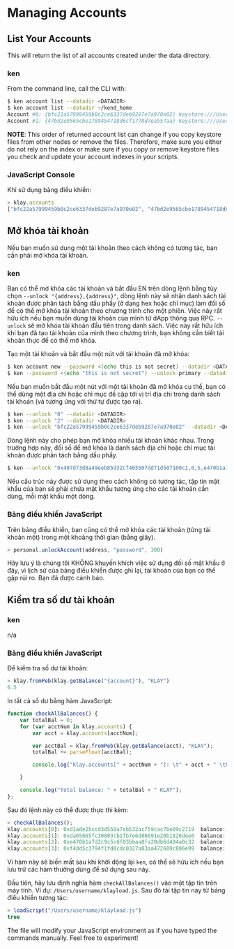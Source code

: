 # Managing Accounts <a id="managing-accounts"></a>

## List Your Accounts <a id="list-your-accounts"></a>

This will return the list of all accounts created under the data directory.

### ken <a id="ken"></a>

From the command line, call the CLI with:

```bash
$ ken account list --datadir <DATADIR>
$ ken account list --datadir ~/kend_home
Account #0: {bfc22a57999459b0c2ce6337deb9287e7a970e02} keystore:///Users/username/kend_home/keystore/UTC--2019-03-26T07-02-58.524962000Z--bfc22a57999459b0c2ce6337deb9287e7a970e02
Account #1: {47bd2e9565cbe1789454718d6cf1778d7ea557aa} keystore:///Users/username/kend_home/keystore/UTC--2019-03-26T07-04-44.840061000Z--47bd2e9565cbe1789454718d6cf1778d7ea557aa
```

**NOTE**: This order of returned account list can change if you copy keystore files from other nodes or remove the files. Therefore, make sure you either do not rely on the index or make sure if you copy or remove keystore files you check and update your account indexes in your scripts.

### JavaScript Console <a id="javascript-console"></a>

Khi sử dụng bảng điều khiển:

```javascript
> klay.accounts
["bfc22a57999459b0c2ce6337deb9287e7a970e02", "47bd2e9565cbe1789454718d6cf1778d7ea557aa"]
```

## Mở khóa tài khoản <a id="unlock-accounts"></a>

Nếu bạn muốn sử dụng một tài khoản theo cách không có tương tác, bạn cần phải mở khóa tài khoản.

### ken <a id="ken"></a>

Bạn có thể mở khóa các tài khoản và bắt đầu EN trên dòng lệnh bằng tùy chọn `--unlock "{address},{address}"`, dòng lệnh này sẽ nhận danh sách tài khoản được phân tách bằng dấu phẩy \(ở dạng hex hoặc chỉ mục\) làm đối số để có thể mở khóa tài khoản theo chương trình cho một phiên. Việc này rất hữu ích nếu bạn muốn dùng tài khoản của mình từ dApp thông qua RPC. `--unlock` sẽ mở khóa tài khoản đầu tiên trong danh sách. Việc này rất hữu ích khi bạn đã tạo tài khoản của mình theo chương trình, bạn không cần biết tài khoản thực để có thể mở khóa.

Tạo một tài khoản và bắt đầu một nút với tài khoản đã mở khóa:

```bash
$ ken account new --password <(echo this is not secret) --datadir <DATADIR>
$ ken --password <(echo "this is not secret") --unlock primary --datadir <DATADIR> --rpccorsdomain localhost --verbosity 6 2>> log.log
```

Nếu bạn muốn bắt đầu một nút với một tài khoản đã mở khóa cụ thể, bạn có thể dùng một địa chỉ hoặc chỉ mục đề cập tới vị trí địa chỉ trong danh sách tài khoản \(và tương ứng với thứ tự được tạo ra\).

```bash
$ ken --unlock "0" --datadir <DATADIR>
$ ken --unlock "2" --datadir <DATADIR>
$ ken --unlock "bfc22a57999459b0c2ce6337deb9287e7a970e02" --datadir <DATADIR>
```

Dòng lệnh này cho phép bạn mở khóa nhiều tài khoản khác nhau. Trong trường hợp này, đối số để mở khóa là danh sách địa chỉ hoặc chỉ mục tài khoản được phân tách bằng dấu phẩy.

```bash
$ ken --unlock "0x407d73d8a49eeb85d32cf465507dd71d507100c1,0,5,e470b1a7d2c9c5c6f03bbaa8fa20db6d404a0c32" --datadir <DATADIR>
```

Nếu cấu trúc này được sử dụng theo cách không có tương tác, tập tin mật khẩu của bạn sẽ phải chứa mật khẩu tương ứng cho các tài khoản cần dùng, mỗi mật khẩu một dòng.

### Bảng điều khiển JavaScript <a id="javascript-console"></a>

Trên bảng điều khiển, bạn cũng có thể mở khóa các tài khoản \(từng tài khoản một\) trong một khoảng thời gian \(bằng giây\).

```javascript
> personal.unlockAccount(address, "password", 300)
```

Hãy lưu ý là chúng tôi KHÔNG khuyến khích việc sử dụng đối số mật khẩu ở đây, vì lịch sử của bảng điều khiển được ghi lại, tài khoản của bạn có thể gặp rủi ro. Bạn đã được cảnh báo.

## Kiểm tra số dư tài khoản <a id="check-account-balance"></a>

### ken <a id="ken"></a>

n/a

### Bảng điều khiển JavaScript <a id="javascript-console"></a>

Để kiểm tra số dư tài khoản:

```javascript
> klay.fromPeb(klay.getBalance("{account}"), "KLAY")
6.5
```

In tất cả số dư bằng hàm JavaScript:

```javascript
function checkAllBalances() {
    var totalBal = 0;
    for (var acctNum in klay.accounts) {
        var acct = klay.accounts[acctNum];

        var acctBal = klay.fromPeb(klay.getBalance(acct), "KLAY");
        totalBal += parseFloat(acctBal);

        console.log("klay.accounts[" + acctNum + "]: \t" + acct + " \tbalance: " + acctBal + "KLAY");

    }

    console.log("Total balance: " + totalBal + " KLAY");
};
```

Sau đó lệnh này có thể được thực thi kèm:

```javascript
> checkAllBalances();
klay.accounts[0]: 0xd1ade25ccd3d550a7eb532ac759cac7be09c2719  balance: 63.11848 KLAY
klay.accounts[1]: 0xda65665fc30803cb1fb7e6d86691e20b1826dee0  balance: 0 KLAY
klay.accounts[2]: 0xe470b1a7d2c9c5c6f03bbaa8fa20db6d404a0c32  balance: 1 KLAY
klay.accounts[3]: 0xf4dd5c3794f1fd0cdc0327a83aa472609c806e99  balance: 6 KLAY
```

Vì hàm này sẽ biến mất sau khi khởi động lại `ken`, có thể sẽ hữu ích nếu bạn lưu trữ các hàm thường dùng để sử dụng sau này.

Đầu tiên, hãy lưu định nghĩa hàm `checkAllBalances()` vào một tập tin trên máy tính. Ví dụ: `/Users/username/klayload.js`. Sau đó tải tập tin này từ bảng điều khiển tương tác:

```javascript
> loadScript("/Users/username/klayload.js")
true
```

The file will modify your JavaScript environment as if you have typed the commands manually. Feel free to experiment!

